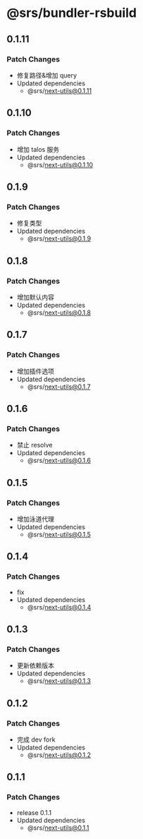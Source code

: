 # @srs/bundler-rsbuild

## 0.1.11

### Patch Changes

- 修复路径&增加 query
- Updated dependencies
  - @srs/next-utils@0.1.11

## 0.1.10

### Patch Changes

- 增加 talos 服务
- Updated dependencies
  - @srs/next-utils@0.1.10

## 0.1.9

### Patch Changes

- 修复类型
- Updated dependencies
  - @srs/next-utils@0.1.9

## 0.1.8

### Patch Changes

- 增加默认内容
- Updated dependencies
  - @srs/next-utils@0.1.8

## 0.1.7

### Patch Changes

- 增加插件选项
- Updated dependencies
  - @srs/next-utils@0.1.7

## 0.1.6

### Patch Changes

- 禁止 resolve
- Updated dependencies
  - @srs/next-utils@0.1.6

## 0.1.5

### Patch Changes

- 增加泳道代理
- Updated dependencies
  - @srs/next-utils@0.1.5

## 0.1.4

### Patch Changes

- fix
- Updated dependencies
  - @srs/next-utils@0.1.4

## 0.1.3

### Patch Changes

- 更新依赖版本
- Updated dependencies
  - @srs/next-utils@0.1.3

## 0.1.2

### Patch Changes

- 完成 dev fork
- Updated dependencies
  - @srs/next-utils@0.1.2

## 0.1.1

### Patch Changes

- release 0.1.1
- Updated dependencies
  - @srs/next-utils@0.1.1

